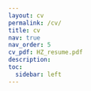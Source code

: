 ```yaml
---
layout: cv
permalink: /cv/
title: cv
nav: true
nav_order: 5
cv_pdf: HZ_resume.pdf
description: 
toc:
  sidebar: left
---
```

